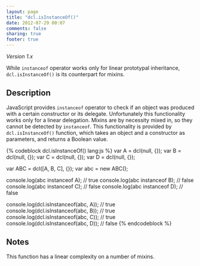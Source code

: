 ```yaml
---
layout: page
title: "dcl.isInstanceOf()"
date: 2012-07-29 00:07
comments: false
sharing: true
footer: true
---
```


*Version 1.x*

While `instanceof` operator works only for linear prototypal inheritance, `dcl.isInstanceOf()` is
its counterpart for mixins.

## Description

JavaScript provides `instanceof` operator to check if an object was produced with a certain constructor or its delegate.
Unfortunately this functionality works only for a linear delegation. Mixins are by necessity mixed in, so they cannot be
detected by `instanceof`. This functionality is provided by `dcl.isInstanceOf()` function, which takes an object and
a constructor as parameters, and returns a Boolean value.

{% codeblock dcl.isInstanceOf() lang:js %}
var A = dcl(null, {});
var B = dcl(null, {});
var C = dcl(null, {});
var D = dcl(null, {});

var ABC = dcl([A, B, C], {});
var abc = new ABC();

console.log(abc instanceof A); // true
console.log(abc instanceof B); // false
console.log(abc instanceof C); // false
console.log(abc instanceof D); // false

console.log(dcl.isInstanceof(abc, A)); // true
console.log(dcl.isInstanceof(abc, B)); // true
console.log(dcl.isInstanceof(abc, C)); // true
console.log(dcl.isInstanceof(abc, D)); // false
{% endcodeblock %}

## Notes

This function has a linear complexity on a number of mixins.
